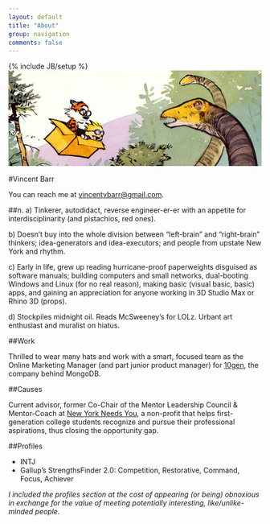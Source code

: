```yaml
---
layout: default
title: "About"
group: navigation
comments: false
---
```

{% include JB/setup %}
![Calvin & Hobbes](/assets/images/calvin-hobbes-dino.png)

#Vincent Barr

You can reach me at vincentvbarr@gmail.com.

##n.
a) Tinkerer, autodidact, reverse engineer-er-er with an appetite for interdisciplinarity (and pistachios, red ones).

b) Doesn’t buy into the whole division between “left-brain” and “right-brain” thinkers; idea-generators and idea-executors; and people from upstate New York and rhythm.

c) Early in life, grew up reading hurricane-proof paperweights disguised as software manuals; building computers and small networks, dual-booting Windows and Linux (for no real reason), making basic (visual basic, basic) apps, and gaining an appreciation for anyone working in 3D Studio Max or Rhino 3D (props).

d) Stockpiles midnight oil. Reads McSweeney’s for LOLz. Urbant art enthusiast and muralist on hiatus.

##Work

Thrilled to wear many hats and work with a smart, focused team as the Online Marketing Manager (and part junior product manager) for [10gen](www.10gen.com), the company behind MongoDB.

##Causes

Current advisor, former Co-Chair of the Mentor Leadership Council & Mentor-Coach at [New York Needs You](www.newyorkneedsyou.org), a non-profit that helps first-generation college students recognize and pursue their professional aspirations, thus closing the opportunity gap.

##Profiles

* INTJ
* Gallup’s StrengthsFinder 2.0: Competition, Restorative, Command, Focus, Achiever

_I included the profiles section at the cost of appearing (or being) obnoxious in exchange for the value of meeting potentially interesting, like/unlike-minded people._